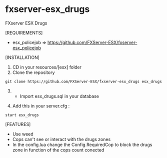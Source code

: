 # fxserver-esx_drugs
FXserver ESX Drugs

[REQUIREMENTS]

  * esx_policejob => https://github.com/FXServer-ESX/fxserver-esx_policejob

[INSTALLATION]

1) CD in your resources/[esx] folder
2) Clone the repository
```
git clone https://github.com/FXServer-ESX/fxserver-esx_drugs esx_drugs
```
3) * Import esx_drugs.sql in your database

4) Add this in your server.cfg :

```
start esx_drugs
```

[FEATURES]
* Use weed
* Cops can't see or interact with the drugs zones
* In the config.lua change the Config.RequiredCop to block the drugs zone in function of the cops count conected
